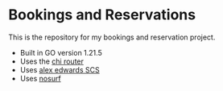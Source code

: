 # Bookings and Reservations

This is the repository for my bookings and reservation project.

- Built in GO version 1.21.5
- Uses the [chi router](https://github.com/go-chi/chi)
- Uses [alex edwards SCS](https://github.com/alexedwards/scs)
- Uses [nosurf](https://github.com/justinas/nosurf)
